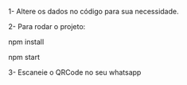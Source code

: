 1- Altere os dados no código para sua necessidade.

2- Para rodar o projeto:

npm install

npm start

3- Escaneie o QRCode no seu whatsapp
